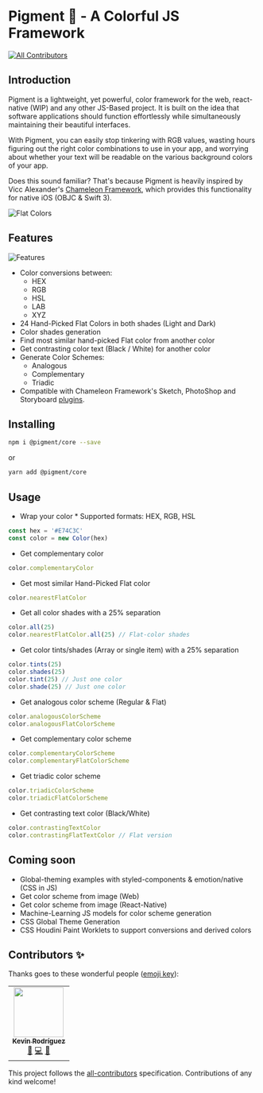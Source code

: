# Pigment 🌈 - A Colorful JS Framework
<!-- ALL-CONTRIBUTORS-BADGE:START - Do not remove or modify this section -->
[![All Contributors](https://img.shields.io/badge/all_contributors-1-orange.svg?style=flat-square)](#contributors-)
<!-- ALL-CONTRIBUTORS-BADGE:END -->

## Introduction

Pigment is a lightweight, yet powerful, color framework for the web, react-native (WIP) and any other JS-Based project. It is built on the idea that software applications should function effortlessly while simultaneously maintaining their beautiful interfaces.

With Pigment, you can easily stop tinkering with RGB values, wasting hours figuring out the right color combinations to use in your app, and worrying about whether your text will be readable on the various background colors of your app.

Does this sound familiar? That's because Pigment is heavily inspired by Vicc Alexander's [Chameleon Framework](https://github.com/viccalexander/Chameleon), which provides this functionality for native iOS (OBJC & Swift 3).

![Flat Colors](https://user-images.githubusercontent.com/6248571/73604634-6eb54200-4559-11ea-8b9e-f29c3ece0793.png)

## Features

![Features](https://user-images.githubusercontent.com/6248571/73604650-c2279000-4559-11ea-8dfd-76d8fa5e9497.png)

- Color conversions between:
  - HEX
  - RGB
  - HSL
  - LAB
  - XYZ
- 24 Hand-Picked Flat Colors in both shades (Light and Dark)
- Color shades generation
- Find most similar hand-picked Flat color from another color
- Get contrasting color text (Black / White) for another color
- Generate Color Schemes:
  - Analogous
  - Complementary
  - Triadic
- Compatible with Chameleon Framework's Sketch, PhotoShop and Storyboard [plugins](https://github.com/viccalexander/Chameleon/tree/master/Extras).

## Installing

```bash
npm i @pigment/core --save
```
or
```bash
yarn add @pigment/core
```

## Usage

- Wrap your color * Supported formats: HEX, RGB, HSL

```ts
const hex = '#E74C3C'
const color = new Color(hex)
```

- Get complementary color

```ts
color.complementaryColor
```

- Get most similar Hand-Picked Flat color

```ts
color.nearestFlatColor
```

- Get all color shades with a 25% separation

```ts
color.all(25)
color.nearestFlatColor.all(25) // Flat-color shades
```

- Get color tints/shades (Array or single item) with a 25% separation

```ts
color.tints(25)
color.shades(25)
color.tint(25) // Just one color
color.shade(25) // Just one color
```

- Get analogous color scheme (Regular & Flat)

```ts
color.analogousColorScheme
color.analogousFlatColorScheme
```

- Get complementary color scheme

```ts
color.complementaryColorScheme
color.complementaryFlatColorScheme
```

- Get triadic color scheme

```ts
color.triadicColorScheme
color.triadicFlatColorScheme
```

- Get contrasting text color (Black/White)

```ts
color.contrastingTextColor
color.contrastingFlatTextColor // Flat version
```

## Coming soon

- Global-theming examples with styled-components & emotion/native (CSS in JS)
- Get color scheme from image (Web)
- Get color scheme from image (React-Native)
- Machine-Learning JS models for color scheme generation
- CSS Global Theme Generation
- CSS Houdini Paint Worklets to support conversions and derived colors

## Contributors ✨

Thanks goes to these wonderful people ([emoji key](https://allcontributors.org/docs/en/emoji-key)):

<!-- ALL-CONTRIBUTORS-LIST:START - Do not remove or modify this section -->
<!-- prettier-ignore-start -->
<!-- markdownlint-disable -->
<table>
  <tr>
    <td align="center"><a href="http://kevinrodriguez.io/"><img src="https://avatars3.githubusercontent.com/u/6248571?v=4" width="100px;" alt=""/><br /><sub><b>Kevin Rodríguez</b></sub></a><br /><a href="https://github.com/kevinrodriguez-io/Pigment/commits?author=kevinrodriguez-io" title="Documentation">📖</a> <a href="https://github.com/kevinrodriguez-io/Pigment/commits?author=kevinrodriguez-io" title="Code">💻</a> <a href="#ideas-kevinrodriguez-io" title="Ideas, Planning, & Feedback">🤔</a></td>
  </tr>
</table>

<!-- markdownlint-enable -->
<!-- prettier-ignore-end -->
<!-- ALL-CONTRIBUTORS-LIST:END -->

This project follows the [all-contributors](https://github.com/all-contributors/all-contributors) specification. Contributions of any kind welcome!